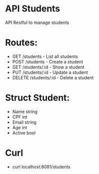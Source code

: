 # API Students
API Restful to manage students

# Routes:
- GET /students - List all students
- POST /students - Create a student
- GET /students/:id - Show a student
- PUT /students/:id - Update a student
- DELETE /students/:id - Delete a student

# Struct Student:
- Name string
- CPF int
- Email string
- Age int
- Active bool


# Curl

- curl localhost:8081/students